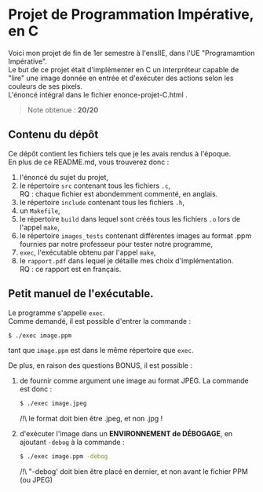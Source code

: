 
# Projet de Programmation Impérative, en C 

Voici mon projet de fin de 1er semestre à l'ensIIE, dans l'UE "Programamtion Impérative".  
Le but de ce projet était d'implémenter en C un interpréteur capable de "lire" une image donnée en entrée et d'exécuter des actions selon les couleurs de ses pixels.  
L'énoncé intégral dans le fichier enonce-projet-C.html .   

> Note obtenue : **20/20** 


## Contenu du dépôt

Ce dépôt contient les fichiers tels que je les avais rendus à l'époque.   
En plus de ce README.md, vous trouverez donc :   
1. l'énoncé du sujet du projet,
2. le répertoire `src` contenant tous les fichiers `.c`,   
    RQ : chaque fichier est abondemment commenté, en anglais.
3. le répertoire `include` contenant tous les fichiers `.h`,
4. un `Makefile`,
5. le répertoire `build` dans lequel sont créés tous les fichiers `.o` lors de l'appel `make`,
6. le répertoire `images_tests` contenant différentes images au format .ppm fournies par notre professeur pour tester notre programme,
7. `exec`, l'exécutable obtenu par l'appel `make`,  
8. le `rapport.pdf` dans lequel je détaille mes choix d'implémentation.  
    RQ : ce rapport est en français.



## Petit manuel de l'exécutable.

Le programme s'appelle `exec`.  
Comme demandé, il est possible d'entrer la commande :   
```bash
$ ./exec image.ppm
```
tant que `image.ppm` est dans le même répertoire que `exec`.

De plus, en raison des questions BONUS, il est possible :  

1.  de fournir comme argument une image au format JPEG. La commande est donc :   
    ```bash
    $ ./exec image.jpeg
    ``` 
    /!\  le format doit bien être .jpeg, et non .jpg !

2.  d'exécuter l'image dans un **ENVIRONNEMENT de DÉBOGAGE**, en ajoutant `-debog` à la commande :   
    ```bash
    $ ./exec image.ppm -debog
    ```
    /!\  "-debog' doit bien être placé en dernier, et non avant le fichier PPM (ou JPEG)


